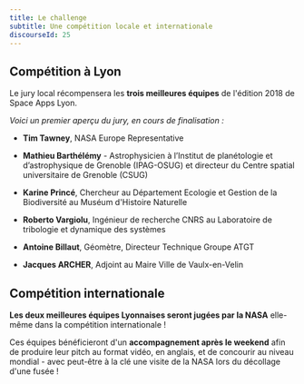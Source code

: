 ```yaml
---
title: Le challenge
subtitle: Une compétition locale et internationale
discourseId: 25
---
```


## Compétition à Lyon

Le jury local récompensera les __trois meilleures équipes__ de l'édition 2018 de Space Apps Lyon.

_Voici un premier aperçu du jury, en cours de finalisation :_

- **Tim Tawney**, NASA Europe Representative

- **Mathieu Barthélémy** - Astrophysicien à l’Institut de planétologie et d’astrophysique de Grenoble (IPAG-OSUG) et directeur du Centre spatial universitaire de Grenoble (CSUG)

- **Karine Princé**, Chercheur au Département Ecologie et Gestion de la Biodiversité au Muséum d'Histoire Naturelle 

- **Roberto Vargiolu**, Ingénieur de recherche CNRS au Laboratoire de tribologie et dynamique des systèmes

- **Antoine Billaut**, Géomètre, Directeur Technique Groupe ATGT 

- **Jacques ARCHER**, Adjoint au Maire Ville de Vaulx-en-Velin


## Compétition internationale

__Les deux meilleures équipes Lyonnaises seront jugées par la NASA__ elle-même dans la compétition internationale !

Ces équipes bénéficieront d'un __accompagnement après le weekend__ afin de produire leur pitch au format vidéo, en anglais, et de concourir au niveau mondial - avec peut-être à la clé une visite de la NASA lors du décollage d'une fusée !
